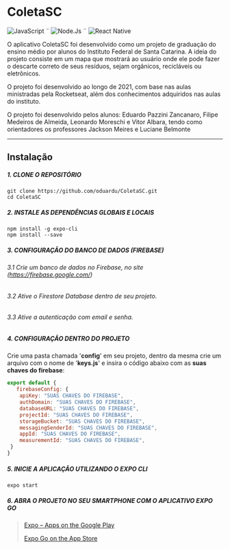 # ColetaSC

 ![JavaScript](https://img.shields.io/badge/JavaScript-323330?style=for-the-badge&logo=javascript&logoColor=F7DF1E) ¨ ![Node.Js](https://img.shields.io/badge/Node.js-43853D?style=for-the-badge&logo=node.js&logoColor=white)              ¨  ![React Native](https://img.shields.io/badge/React_Native-20232A?style=for-the-badge&logo=react&logoColor=61DAFB)

O aplicativo ColetaSC foi desenvolvido como um projeto de graduação do ensino médio por alunos do Instituto Federal de Santa Catarina. A ideia do projeto consiste em um mapa que mostrará ao usuário onde ele pode fazer o descarte correto de seus resíduos, sejam orgânicos, recicláveis ou eletrônicos.

O projeto foi desenvolvido ao longo de 2021, com base nas aulas ministradas pela Rocketseat, além dos conhecimentos adquiridos nas aulas do instituto.

O projeto foi desenvolvido pelos alunos: Eduardo Pazzini Zancanaro, Filipe Medeiros de Almeida, Leonardo Moreschi e Vitor Albara, tendo como orientadores os professores Jackson Meires e Luciane Belmonte
___
## Instalação 
##### 1. CLONE O REPOSITÓRIO 
	git clone https://github.com/oduardu/ColetaSC.git
	cd ColetaSC
##### 2. INSTALE AS DEPENDÊNCIAS GLOBAIS E LOCAIS
	npm install -g expo-cli
	npm install --save

##### 3. CONFIGURAÇÃO DO BANCO DE DADOS (FIREBASE)

###### 3.1 Crie um banco de dados no Firebase, no site (https://firebase.google.com/)
###### 3.2 Ative o Firestore Database dentro de seu projeto.

###### 3.3 Ative a autenticação com email e senha.

##### 4. CONFIGURAÇÃO DENTRO DO PROJETO
Crie uma pasta chamada '**config**' em seu projeto, dentro da mesma crie um arquivo com o nome de '**keys.js**' e insira o código abaixo com as **suas chaves do firebase**:
```javascript
export default {
   firebaseConfig: {
	apiKey: "SUAS CHAVES DO FIREBASE",
	authDomain: "SUAS CHAVES DO FIREBASE",
	databaseURL: "SUAS CHAVES DO FIREBASE",
	projectId: "SUAS CHAVES DO FIREBASE",
	storageBucket: "SUAS CHAVES DO FIREBASE",
	messagingSenderId: "SUAS CHAVES DO FIREBASE",
	appId: "SUAS CHAVES DO FIREBASE",
	measurementId: "SUAS CHAVES DO FIREBASE",
 }
}
```
##### 5. INICIE A APLICAÇÃO UTILIZANDO O EXPO CLI
	expo start
##### 6. ABRA O PROJETO NO SEU SMARTPHONE COM O APLICATIVO EXPO GO
> [Expo – Apps on the Google Play](https://play.google.com/store/apps/details?id=host.exp.exponent)
> 
> [Expo Go on the App Store](https://apps.apple.com/us/app/expo-go/id982107779)
